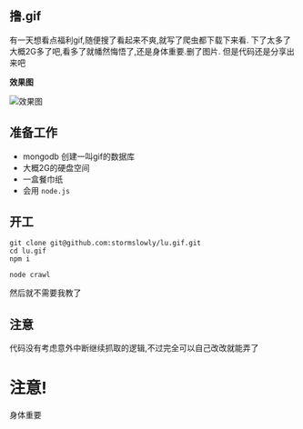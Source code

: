 撸.gif
----

有一天想看点福利gif,随便搜了看起来不爽,就写了爬虫都下载下来看.
下了太多了大概2G多了吧,看多了就幡然悔悟了,还是身体重要.删了图片.
但是代码还是分享出来吧

**效果图**

![效果图](https://raw.githubusercontent.com/stormslowly/lu.gif/master/gifs.png)


## 准备工作

- mongodb 创建一叫gif的数据库
- 大概2G的硬盘空间
- 一盒餐巾纸
- 会用 `node.js`

## 开工

```
git clone git@github.com:stormslowly/lu.gif.git
cd lu.gif
npm i

node crawl
```
然后就不需要我教了


## 注意

代码没有考虑意外中断继续抓取的逻辑,不过完全可以自己改改就能弄了

# 注意!
身体重要

